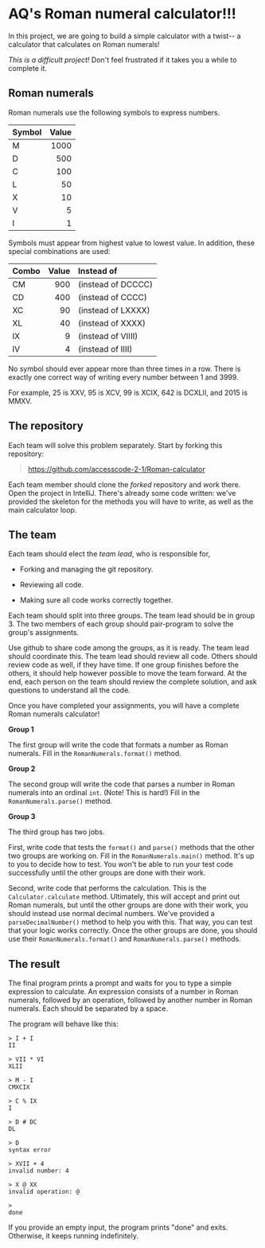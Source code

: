 AQ's Roman numeral calculator!!!
==

In this project, we are going to build a simple calculator with a twist-- a 
calculator that calculates on Roman numerals! 

_This is a difficult project!_  Don't feel frustrated if it takes you a while to complete it.


Roman numerals
--

Roman numerals use the following symbols to express numbers.

  Symbol | Value
  :------|-----:
  M      |  1000
  D      |   500
  C      |   100
  L      |    50
  X      |    10
  V      |     5
  I      |     1

Symbols must appear from highest value to lowest value.
In addition, these special combinations are used:

  Combo  | Value| Instead of
  :------|-----:|:------------------
  CM     |  900 | (instead of DCCCC)
  CD     |  400 | (instead of CCCC)
  XC     |   90 | (instead of LXXXX)
  XL     |   40 | (instead of XXXX)
  IX     |    9 | (instead of VIIII)
  IV     |    4 | (instead of IIII)

No symbol should ever appear more than three times in a row.  There is exactly
one correct way of writing every number between 1 and 3999.

For example, 25 is XXV, 95 is XCV, 99 is XCIX, 642 is DCXLII, and 2015 is MMXV.


The repository
--

Each team will solve this problem separately.  Start by forking this repository:

>  https://github.com/accesscode-2-1/Roman-calculator

Each team member should clone the _forked_ repository and work there.  Open the
project in IntelliJ.  There's already some code written: we've provided
the skeleton for the methods you will have to write, as well as the main 
calculator loop.  


The team
--

Each team should elect the _team lead_, who is responsible for,

* Forking and managing the git repository.

* Reviewing all code.

* Making sure all code works correctly together.

Each team should split into three groups.  The team lead should be in group 3.
The two members of each group should pair-program to solve the group's
assignments.  

Use github to share code among the groups, as it is ready.  The team lead should
coordinate this.  The team lead should review all code.  Others should review
code as well, if they have time.  If one group finishes before the others, it
should help however possible to move the team forward.  At the end, each person
on the team should review the complete solution, and ask questions to understand
all the code.

Once you have completed your assignments, you will have a complete Roman
numerals calculator!


**Group 1**

The first group will write the code that formats a number as Roman numerals.
Fill in the `RomanNumerals.format()` method. 

**Group 2**

The second group will write the code that parses a number in Roman numerals into
an ordinal `int`.  (Note!  This is hard!)  Fill in the `RomanNumerals.parse()`
method.

**Group 3**

The third group has two jobs.

First, write code that tests the `format()` and `parse()` methods that the
other two groups are working on.  Fill in the `RomanNumerals.main()` method.
It's up to you to decide how to test.  You won't be able to run your test
code successfully until the other groups are done with their work.

Second, write code that performs the calculation.  This is the
`Calculator.calculate` method.  Ultimately, this will accept and print out Roman
numerals, but until the other groups are done with their work, you should
instead use normal decimal numbers.  We've provided a `parseDecimalNumber()`
method to help you with this.  That way, you can test that your logic works
correctly.  Once the other groups are done, you should use their
`RomanNumerals.format()` and `RomanNumerals.parse()` methods.


The result
--

The final program prints a prompt and waits for you to type a simple expression
to calculate.  An expression consists of a number in Roman numerals, followed
by an operation, followed by another number in Roman numerals.  Each should
be separated by a space.

The program will behave like this:

    > I + I
    II

    > VII * VI
    XLII

    > M - I
    CMXCIX

    > C % IX
    I

    > D # DC
    DL

    > D
    syntax error

    > XVII + 4
    invalid number: 4

    > X @ XX
    invalid operation: @

    >
    done

If you provide an empty input, the program prints "done" and exits.  Otherwise,
it keeps running indefinitely.

